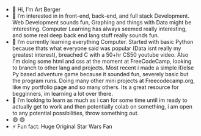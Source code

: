 - 👋 Hi, I’m Art Berger
- 👀 I’m interested in in front-end, back-end, and full stack Development. Web Development sounds fun, Graphing and things with Data might be interesting. Computer Learning has always seemed really interesting, and some real deep back end lang stuff really sounds fun.
- 🌱 I’m currently learning everything Computer. Started with basic Python because thats what everyone said was popular (Data isnt really my greatest interest), breached C with a 50+hr CS50 youtube video. Also I'm doing some html and css at the moment at FreeCodeCamp, looking to branch to other lang and projects. Most recent i made a simple if/else Py based adventure game because it sounded fun, severely basic but the program runs. Doing many other mini projects at Freecodecamp.org, like my portfolio page and so many others. Its a great resource for begginners, im learning a lot over there.
- 💞️ I’m looking to learn as much as i can for some time until im ready to actually get to work and then potentially colab on something, i am open to any potential possibilities, throw something out.
- 😄 😄
- ⚡ Fun fact: Huge Original Star Wars Fan

<!---
ArtBerger88/ArtBerger88 is a ✨ special ✨ repository because its `README.md` (this file) appears on your GitHub profile.
You can click the Preview link to take a look at your changes.
--->
